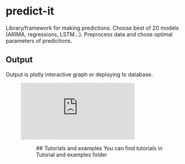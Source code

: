# predict-it
Library/framework for making predictions. Choose best of 20 models (ARIMA, regressions, LSTM...). Preprocess data and chose optimal parameters of predictions.

## Output
Output is plotly interactive graph or deploying to database.
<figure class="video_container">
<iframe src="https://github.com/Malachov/predict-it/blob/master/predictions.html" frameborder="0" allowfullscreen="true"> </iframe>
<figure>
## Tutorials and examples
You can find tutorials in Tutorial and examples folder

